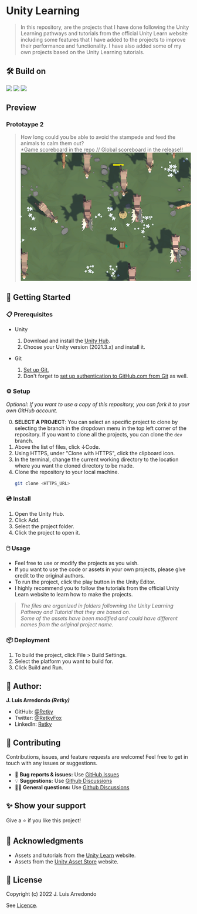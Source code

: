 # Unity Learning

> In this repository, are the projects that I have done following the Unity Learning pathways and tutorials from the official Unity Learn website including some features that I have added to the projects to improve their performance and functionality. I have also added some of my own projects based on the Unity Learning tutorials.

## 🛠️ Build on
[![](https://img.shields.io/badge/Unity-2021.3.x-100000.svg?logo=unity&logoColor=white)](https://unity.com/download)
[![](https://img.shields.io/badge/Blender-2.93.5-EA7702.svg?logo=blender&logoColor=white)](https://www.blender.org/download/)
[![](https://img.shields.io/badge/C%23-239120.svg?logo=c-sharp&logoColor=white)](https://docs.microsoft.com/en-us/dotnet/csharp/)

## Preview
### Prototaype 2
> How long could you be able to avoid the stampede and feed the animals to calm them out? </br> *Game scoreboard in the repo // Global scoreboard in the release!!
![](.preview/prototype2.png)

## 🚀 Getting Started

### 📋 Prerequisites

- Unity
  1. Download and install the [Unity Hub](https://unity.com/download).
  2. Choose your Unity version (2021.3.x) and install it.

- Git
  1. [Set up Git.](https://docs.github.com/en/get-started/quickstart/set-up-git)
  2. Don't forget to [set up authentication to GitHub.com from Git](https://docs.github.com/en/get-started/quickstart/set-up-git#next-steps-authenticating-with-github-from-git) as well.

### ⚙️ Setup

*Optional: If you want to use a copy of this repository, you can fork it to your own GitHub account.*

0. **SELECT A PROJECT**: You can select an specific project to clone by selecting the branch in the dropdown menu in the top left corner of the repository. If you want to clone all the projects, you can clone the `dev` branch.
1. Above the list of files, click ↓Code.
2. Using HTTPS, under "Clone with HTTPS", click the clipboard icon.
3. In the terminal, change the current working directory to the location where you want the cloned directory to be made.
4. Clone the repository to your local machine.
   ```sh
   git clone <HTTPS_URL>
   ```

### 💿 Install

1. Open the Unity Hub.
2. Click Add.
3. Select the project folder.
4. Click the project to open it.

### 🖱️ Usage

- Feel free to use or modify the projects as you wish.
- If you want to use the code or assets in your own projects, please give credit to the original authors.
- To run the project, click the play button in the Unity Editor.
- I highly recommend you to follow the tutorials from the official Unity Learn website to learn how to make the projects.
> *The files are organized in folders followning the Unity Learning Pathway and Tutorial that they are based on.* <br> *Some of the assets have been modified and could have different names from the original project name.*

### 📦 Deployment

1. To build the project, click File > Build Settings.
2. Select the platform you want to build for.
3. Click Build and Run.

## 👤 Author:

**J. Luis Arredondo *(Retky)***
- GitHub: [@Retky](https://github.com/Retky "J. Luis Arredondo GitHub")
- Twitter: [@RetkyFox](https://twitter.com/retkyFox "J. Luis Arredondo Twitter")
- LinkedIn: [Retky](https://www.linkedin.com/in/Retky "J. Luis Arredondo LinkedIn")

## 🤝 Contributing

Contributions, issues, and feature requests are welcome! Feel free to get in touch with any issues or suggestions.

- 🐛 **Bug reports & issues:** Use [GitHub Issues](https://github.com/Retky/UnityLearning/issues "Bugs & Issues")
- 💡 **Suggestions:** Use [Github Discussions](https://github.com/Retky/UnityLearning/discussions "Suggestions")
- 🙋‍♀️ **General questions:** Use [Github Discussions](https://github.com/Retky/UnityLearning/discussions "General Questions")

## ✨ Show your support

Give a ⭐️ if you like this project!

## 🙏 Acknowledgments

- Assets and tutorials from the [Unity Learn](https://learn.unity.com/ "Unity Learn") website.
- Assets from the [Unity Asset Store](https://assetstore.unity.com/ "Unity Asset Store") website.

## 📝 License

Copyright (c) 2022 J. Luis Arredondo

See [Licence](./LICENSE).
